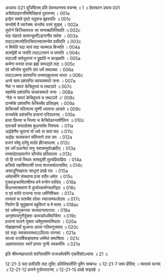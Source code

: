 अध्यायः 021
युधिष्ठिरम् प्रति देवस्थानस्य वचनम् ॥ 1 ॥
देवस्थान उवाच 	001  
अत्रैवोदाहरन्तीममितिहासं पुरातनम् ।	001a  
इन्द्रेण समये पृष्टो यदुवाच बृहस्पतिः ॥	001c  
सन्तोषो वै स्वर्गसमः सन्तोषः परमं सुखम् ।	002a  
तुष्टेर्न किञ्चित्परतः सा सम्यक्प्रतितिष्ठति ॥	002c  
यदा संहरते कामान्कूर्मोऽङ्गानीव सर्वशः ।	003a  
तदाऽऽत्मज्योतिरचिरात्स्वात्मन्येव प्रसीदति ॥	003c  
न बिभेति यदा चायं यदा चास्मान्न बिभ्यति ।	004a  
कामद्वेषौ च जयति तदाऽऽत्मानं च पश्यति ॥	004c  
यदाऽसौ सर्वभूतानां न द्रुह्यति न काङ्क्षति ।	005a  
कर्मणा मनसा वाचा ब्रह्म सम्पद्यते तदा ॥	005c  
एवं कौन्तेय भूतानि तंतं धर्मं तथातथा ।	006a  
तदाऽऽत्मना प्रपश्यन्ति तस्माद्बुध्यस्व भारत ॥	006c  
अन्ये साम प्रशंसन्ति व्यायाममपरे जनाः ।	007a  
नैकं न चापरं केचिदुभयं च तथाऽपरे ॥	007c  
यज्ञमेके प्रशंसन्ति सन्न्यासमपरे जनाः ।	008a  
\'नैकं न चापरं केचिदुभयं च तथाऽपरे ॥\'	008c  
दानमेके प्रशंसन्ति केचिच्चैव प्रतिग्रहम् ।	009a  
केचित्सर्वं परित्यज्य तूष्णीं ध्यायन्त आसते ॥	009c  
राज्यमेके प्रशंसन्ति प्रजानां परिपालनम् ।	010a  
हत्वा छित्त्वा च भित्त्वा च केचिदेकान्तशीलिनः ॥	010c  
एतत्सर्वं समालोक्य बुधानामेव निश्चयः ।	011a  
अद्रोहेणैव भूतानां यो धर्मः स सतां मतः ॥	011c  
अद्रोहः सत्यवचनं संविभागो दया दमः ।	012a  
प्रजनं स्वेषु दारेषु मार्दवं ह्रीरचापलम् ॥	012c  
एवं धर्मं प्रधानेष्टं मनुः स्वायम्भुवोऽब्रवीत् ।	013a  
तस्मादेतत्प्रयत्नेन कौन्तेय प्रतिपालय ॥	013c  
यो हि राज्ये स्थितः शश्वद्वशी तुल्यप्रियाप्रियः ।	014a  
क्षत्रियो यज्ञशिष्टाशी राजा शास्त्रार्थतत्त्ववित् ॥	014c  
असाधुनिग्रहरतः साधूनां प्रग्रहे रतः ।	015a  
धर्मवर्त्मनि संस्थाप्य प्रजा वर्तेत धर्मतः ॥	015c  
पुत्रसङ्क्रामितश्रीश्च वने वन्येन वर्तयेत् ।	016a  
विधानमाश्रमाणां वै कुर्यात्कर्माण्यतन्द्रितः ॥	016c  
य एवं वर्तते राजन्स राजा धर्मनिश्चितः ।	017a  
तस्यायं च परश्चैव लोकः स्यात्सम्फलोदयः ॥	017c  
निर्वाणं हि सुदुष्प्राप्यं बहुविघ्नं च मे मतम् ॥	018ac  
एवं धर्ममनुक्रान्ताः सत्यदानतपःपराः ।	019a  
आनृशंस्यगुणैर्युक्ताः कामक्रोधविवर्जिताः ॥	019c  
प्रजानां पालने युक्ता धर्ममुत्तममास्थिताः ।	020a  
गोब्राह्मणार्थे युध्यन्तः प्राप्ता गतिमनुत्तमाम् ॥	020c  
एवं रुद्राः सवसवस्तथाऽऽदित्याः परन्तप ।	021a  
साध्या राजर्षिसङ्घाश्च धर्ममेतं समाश्रिताः ।	021c  
अप्रमत्तास्ततः स्वर्गं प्राप्ताः पुण्यैः स्वकर्मभिः ॥ 	021e  

इति श्रीमन्महाभारते शान्तिपर्वणि राजधर्मपर्वणि एकविंशोऽध्यायः ॥ 21 ॥

12-21-3 यदा प्रसीदति तदा तुष्टिः प्रतितिष्ठतीति पूर्वेण सम्बन्धः ॥ 12-21-7 साम प्रीतिम् । व्यायामं यत्नम् ॥ 12-21-12 प्रजने पुत्रोत्पादनम् ॥ 12-21-15 प्रग्रहे सङ्ग्रहे ॥
